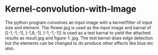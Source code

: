 # Kernel-convolution-with-Image
The python program convolves an input image with a kernel/filter of input size and element. 
The flower.jpg is used as the input image and karnal of 
[[-1,-1,-1],
 [-1,8,-1],
 [-1,-1,-1]]
 is used as a test karnal to yield the attached results as result.jpg and figure-1. jpg. 
 The test kernel does edge detection but the elements can be changed to do produce other effects like blue etc also. 
